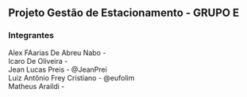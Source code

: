 ## Projeto Gestão de Estacionamento - GRUPO E
### Integrantes
Alex FAarias De Abreu Nabo - <br>
Icaro De Oliveira - <br>
Jean Lucas Preis - @JeanPrei<br>
Luiz Antônio Frey Cristiano - @eufolim<br>
Matheus Araildi - <br>


